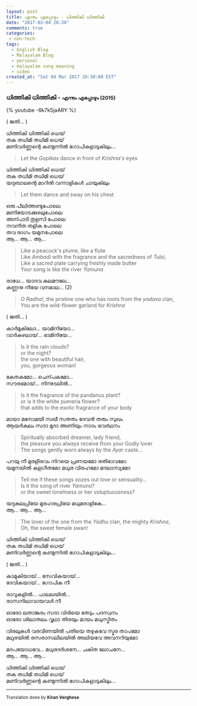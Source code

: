 ```yaml
---
layout: post
title: എന്നും എപ്പോഴും - ധിത്തികി ധിത്തികി 
date: "2017-03-04 20:30"
comments: true
categories:
 - non-tech
tags:
  - English Blog
  - Malayalam Blog
  - personal
  - malayalam song meaning
  - video
created_at: "Sat 04 Mar 2017 20:30:00 EST"
---
```


### ധിത്തികി ധിത്തികി - <small>എന്നും എപ്പോഴും (2015)</small>

{% youtube -6k7k5jaARY %}

<!-- more -->

( ജതി&hellip; )

ധിത്തികി ധിത്തികി ധെയ്  
തക തധിമി തധിമി ധെയ്  
മണിവർണ്ണന്റെ കണ്മുന്നിൽ ഗോപികളാടുകിലും&hellip;  

> Let the *Gopikas* dance in front of *Krishna's* eyes

ധിത്തികി ധിത്തികി ധെയ്  
തക തധിമി തധിമി ധെയ്  
യദുബാലന്റെ മാറിൽ വന്നാളികൾ ചായുകിലും   

> Let them dance and sway on his chest

ഒരു പീലിത്തണ്ടുപോലെ   
മണിയോടക്കുഴലുപോലെ   
അന്പാടി തുളസി പോലെ   
നവനീത തളിക പോലെ   
തവ രാഗം യമുനപോലെ   
ആ&hellip; ആ&hellip; ആ&hellip;   

> Like a peacock's plume, like a flute  
> Like *Ambadi* with the fragrance and the sacredness of *Tulsi*,  
> Like a sacred plate carrying freshly made butter  
> Your song is like the river *Yamuna*

രാധേ&hellip; യാദവ കുലമൗലേ&hellip;   
കണ്ണനു നീയേ വനമാല&hellip; (2)  

> *O Radha!*, the pristine one who has roots from the *yadava* clan,  
> You are the wild-flower garland for *Krishna*

( ജതി&hellip; )

കാർമുകിലോ&hellip;  യാമിനിയോ&hellip;  
വാർകുഴലായ്&hellip; ഭാമിനിയേ&hellip;  

> Is it the rain clouds?  
> or the night?  
> the one with beautiful hair,  
> you, gorgeous woman!

കേതകമോ&hellip; ചെന്പകമോ&hellip;   
സൗരഭമായ്&hellip; നിന്നുടലിൽ&hellip;  

> Is it the fragrance of the pandanus plant?  
> or is it the white pumeria flower?  
> that adds to the exotic fragrance of your body

മായാ മനോമയീ സഖീ സതതം ദേവൻ തരും സുഖം   
ആയർകുലം സദാ മുദാ അണിയും നാദം ഭവത്ഥനം  

> Spiritually absorbed dreamer, lady friend,  
> the pleasure you always receive from your Godly lover   
> The songs gently worn always by the *Ayar* caste&hellip;

പറയു നീ മുരളീരവം നിറയെ പ്രണയമോ രതിഭാവമോ   
യമുനയിൽ കളഗീതമോ മധുര വിരഹമോ മദലാസ്യമോ   

> Tell me if these songs oozes out love or sensuality&hellip;  
> Is it the song of river *Yamuna*?  
> or the sweet loneliness or her voluptuousness?

യദുകുലപ്രിയേ   മുരഹരപ്രിയേ   മധുമരാളികേ&hellip;  
ആ&hellip; ആ&hellip; ആ&hellip;   

> The lover of the one from the *Yadhu* clan, the mighty *Krishna*,   
> Oh, the sweet female swan! 

ധിത്തികി ധിത്തികി ധെയ്  
തക തധിമി തധിമി ധെയ്  
മണിവർണ്ണന്റെ കണ്മുന്നിൽ ഗോപികളാടുകിലും&hellip;  

( ജതി&hellip; )

കാമുകിയായ്&hellip;    സേവികയായ്&hellip;    
ദേവികയായ്&hellip;    ഗോപിക നീ   

രാവുകളിൽ&hellip;    പാലലയിൽ&hellip;    
രാസനിലാവായവൾ നീ   

ഓരോ ലതാങ്കുരം സദാ വിരിയെ തേടും പദസ്വനം   
ഓരോ ശിലാതലം വൃഥാ തിരയും മായം മധുസ്മിതം  

വിരലുകൾ വരവീണയിൽ പതിയെ തഴുകവേ സ്മര താപമോ   
മഥുരയിൽ രസരാസലീലയിൽ അലിയവേ അവനറിയുമോ   

മദപയോധവേ&hellip; 
മധുരദർശനേ&hellip; 
ചകിത ലോചനേ&hellip;  
ആ&hellip; ആ&hellip; ആ&hellip;   

ധിത്തികി ധിത്തികി ധെയ്  
തക തധിമി തധിമി ധെയ്  
മണിവർണ്ണന്റെ കണ്മുന്നിൽ ഗോപികളാടുകിലും&hellip;
  
-----
<small>Translation done by **Kiran Verghese**</small>